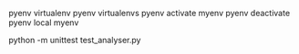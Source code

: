 pyenv virtualenv <python-version> <env-name>
pyenv virtualenvs
pyenv activate myenv
pyenv deactivate
pyenv local myenv

python -m unittest test_analyser.py

